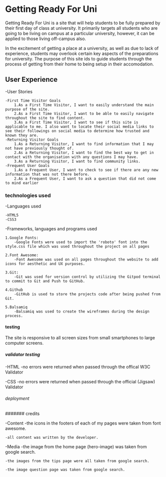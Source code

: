 # Getting Ready For Uni

Getting Ready For Uni is a site that will help students to be fully prepared by their first day of class at university.  It primarily targets all students who are going to be living on campus at a particular university, however, it can be applied to those living off-campus also.  

In the excitement of getting a place at a university, as well as due to lack of experience, students may overlook certain key aspects of the preparations for university.  The purpose of this site ids to guide students through the process of getting from their home to being setup in their accomodation.

## User Experience

-User Stories

    -First Time Visitor Goals
        1.As a First Time Visitor, I want to easily understand the main purpose of the site.
        2.As a First Time Visitor, I want to be able to easily navigate throughout the site to find content.
        3.As a First Time Visitor, I want to see if this site is applicable to me. I also want to locate their social media links to see their followings on social media to determine how trusted and known they are.
    -Returning Visitor Goals
        1.As a Returning Visitor, I want to find information that I may not have previously thought of.
        2.As a Returning Visitor, I want to find the best way to get in contact with the organisation with any questions I may have.
        3.As a Returning Visitor, I want to find community links.
    -Frequent User Goals
        1.As a Frequent User, I want to check to see if there are any new information that was not there before.
        2.As a Frequent User, I want to ask a question that did not come to mind earlier

### technologies used

-Languages used

    -HTML5
    -CSS3

-Frameworks, languages and programs used

    1.Google Fonts:
        -Google Fonts were used to import the 'roboto' font into the style.css file which was used throughout the project on all pages

    2.Font Awesome:
        -Font Awesome was used on all pages throughout the website to add icons for aesthetic and UX purposes.

    3.Git:
        -Git was used for version control by utilizing the Gitpod terminal to commit to Git and Push to GitHub.

    4.Github
        -GitHub is used to store the projects code after being pushed from Git.

    5.Balsamiq
        -Balsamiq was used to create the wireframes during the design process.



#### testing 

The site is responsive to all screen sizes from small smartphones to large computer screens.

##### validator testing

-HTML
    -no errors were returned when passed through the offical W3C Validator

-CSS
    -no errors were returned when passed through the official (Jigsaw) Validator

###### deployment




####### credits

-Content
    -the icons in the footers of each of my pages were taken from font awesome.

    -all content was written by the developer.

-Media
    -the image from the home page (hero-image) was taken from google search.

    -the images from the tips page were all taken from google search.

    -the image question page was taken from google search.




